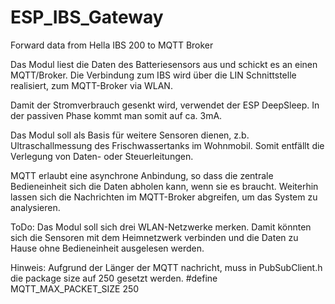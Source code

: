 # ESP_IBS_Gateway
Forward data from Hella IBS 200 to MQTT Broker

Das Modul liest die Daten des Batteriesensors aus und schickt es an einen MQTT/Broker.
Die Verbindung zum IBS wird über die LIN Schnittstelle realisiert, zum MQTT-Broker via WLAN.

Damit der Stromverbrauch gesenkt wird, verwendet der ESP DeepSleep.
In der passiven Phase kommt man somit auf ca. 3mA.

Das Modul soll als Basis für weitere Sensoren dienen, z.b. Ultraschallmessung des Frischwassertanks im Wohnmobil.
Somit entfällt die Verlegung von Daten- oder Steuerleitungen.

MQTT erlaubt eine asynchrone Anbindung, so dass die zentrale Bedieneinheit sich die Daten abholen kann, wenn sie es braucht.
Weiterhin lassen sich die Nachrichten im MQTT-Broker abgreifen, um das System zu analysieren.

ToDo:
  Das Modul soll sich drei WLAN-Netzwerke merken.
  Damit könnten sich die Sensoren mit dem Heimnetzwerk verbinden und die Daten zu Hause ohne Bedieneinheit ausgelesen werden.

Hinweis:
  Aufgrund der Länger der MQTT nachricht, muss in PubSubClient.h die package size auf 250 gesetzt werden.
  #define MQTT_MAX_PACKET_SIZE 250
  

